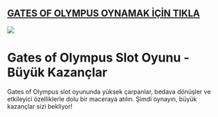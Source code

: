 ## <a href="https://bit.ly/3DlkiQZ">GATES OF OLYMPUS OYNAMAK İÇİN TIKLA</a>

<a href="https://bit.ly/3DlkiQZ"><img src="https://s13.gifyu.com/images/SPuTg.gif"></a>

# Gates of Olympus Slot Oyunu - Büyük Kazançlar
Gates of Olympus slot oyununda yüksek çarpanlar, bedava dönüşler ve etkileyici özelliklerle dolu bir maceraya atılın. Şimdi oynayın, büyük kazançlar sizi bekliyor!
